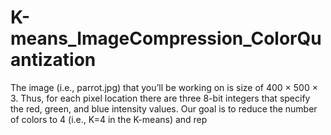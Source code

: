 # K-means_ImageCompression_ColorQuantization
The image (i.e., parrot.jpg) that you’ll be working on is size of 400 × 500 × 3. Thus, for each pixel location there are three 8-bit integers that specify the red, green, and blue intensity values. Our goal is to reduce the number of colors to 4 (i.e., K=4 in the K-means) and rep

